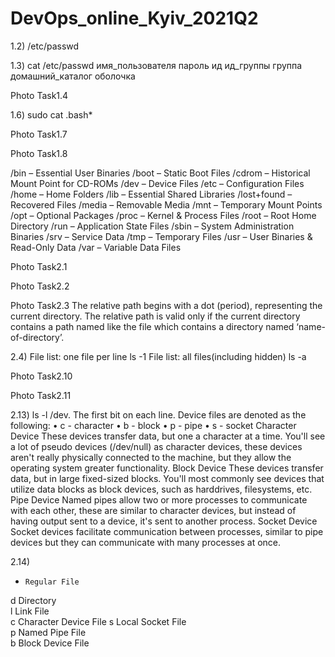 # DevOps_online_Kyiv_2021Q2

1.2) 		/etc/passwd

1.3) 		cat /etc/passwd   имя_пользователя пароль ид ид_группы группа домашний_каталог оболочка

Photo Task1.4

1.6)		sudo cat .bash*

Photo Task1.7

Photo Task1.8

/bin – Essential User Binaries
/boot – Static Boot Files
/cdrom – Historical Mount Point for CD-ROMs
/dev – Device Files
/etc – Configuration Files
/home – Home Folders
/lib – Essential Shared Libraries
/lost+found – Recovered Files
/media – Removable Media
/mnt – Temporary Mount Points
/opt – Optional Packages
/proc – Kernel & Process Files
/root – Root Home Directory
/run – Application State Files
/sbin – System Administration Binaries
/srv – Service Data
/tmp – Temporary Files
/usr – User Binaries & Read-Only Data
/var – Variable Data Files

Photo Task2.1

Photo Task2.2

Photo Task2.3
The relative path begins with a dot (period), representing the current directory. The relative path is valid only if the current directory contains a path named like the file which contains a directory named ‘name-of-directory’.

2.4)
File list: one file per line
ls -1
File list: all files(including hidden)
ls -a

Photo Task2.10

Photo Task2.11

2.13)
ls -l /dev. 
The first bit on each line. Device files are denoted as the following:
	•	c - character
	•	b - block
	•	p - pipe
	•	s - socket
Character Device
These devices transfer data, but one a character at a time. You'll see a lot of pseudo devices (/dev/null) as character devices, these devices aren't really physically connected to the machine, but they allow the operating system greater functionality.
Block Device
These devices transfer data, but in large fixed-sized blocks. You'll most commonly see devices that utilize data blocks as block devices, such as harddrives, filesystems, etc.
Pipe Device
Named pipes allow two or more processes to communicate with each other, these are similar to character devices, but instead of having output sent to a device, it's sent to another process.
Socket Device
Socket devices facilitate communication between processes, similar to pipe devices but they can communicate with many processes at once.

2.14)
  -     Regular File  
d      Directory   
l       Link File    
c      Character Device File 
s      Local Socket File  
p      Named Pipe File    
b      Block Device File   

